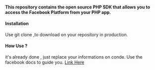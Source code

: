 <h4>This repository contains the open source PHP SDK that allows you to access the Facebook Platform from your PHP app.</h4>

<h4>Installation</h4>
<p>Use  git clone ,to download on your repository in production.</p>


<h4>How Use ?</h4>
<p>
it's already done , just replace your informations on conde.
Use the facebook docs to guide you. <a target="_blank" href="https://developers.facebook.com/docs/php/howto/example_facebook_login">Link Here</a> </p>